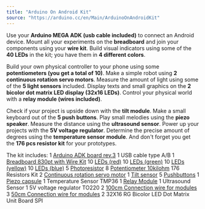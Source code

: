 ```yaml
---
title: "Arduino On Android Kit"
source: "https://arduino.cc/en/Main/ArduinoOnAndroidKit"
---
```


Use your **Arduino MEGA ADK (usb cable included)** to connect an Android device. Mount all your experiments on the **breadboard** and join your components using your **wire kit**. Build visual indicators using some of the **40 LEDs** in the kit; you have them in **4 different colors**.

Build your own physical controller to your phone using some **potentiometers (you get a total of 10)**. Make a simple robot using **2 continuous rotation servo motors**. Measure the amount of light using some of the **5 light sensors** included. Display texts and small graphics on the **2 bicolor dot matrix LED display (32x16 LEDs)**. Control your physical world with a **relay module (wires included)**.

Check if your project is upside down with the **tilt module**. Make a small keyboard out of the **5 push buttons**. Play small melodies using the **piezo speaker**. Measure the distance using the **ultrasound sensor**. Power up your projects with the **5V voltage regulator**. Determine the precise amount of degrees using the **temperature sensor module**. And don't forget you get the **176 pcs resistor kit** for your prototypes.

The kit includes:
1 [Arduino ADK board rev.3](https://docs.arduino.cc/retired/boards/arduino-mega-adk-rev3)
1 USB cable type A/B
1 [Breadboard 830pt with Wire Kit](http://store.arduino.cc/ww/index.php?main%5Fpage=product%5Finfo&cPath=6%5F32&products%5Fid=25)
10 [LEDs (red)](http://arduino.cc/documents/datasheets/LEDR-L-7113ID-12V%28Ver1287713938.7%29.pdf)
10 [LEDs (green)](http://arduino.cc/documents/datasheets/LEDG-L-7113GT%28Ver1286952261.13%29.pdf)
10 [LEDs (yellow)](http://arduino.cc/documents/datasheets/LEDY-L-7113YT.pdf)
10 [LEDs (blue)](http://arduino.cc/documents/datasheets/LEDB-L-53MBDL.pdf)
5 [Photoresistor](http://arduino.cc/documents/datasheets/LDR-VT90N2.pdf)
8 [Potentiometer 10kilohm](http://arduino.cc/documents/datasheets/ACP%5Fpotentiometers.pdf)
176 Resistors Kit
2 [Continuous rotation servo motor](http://store.arduino.cc/it/index.php?main%5Fpage=product%5Finfo&cPath=16%5F20&products%5Fid=177)
1 [Tilt sensor](http://store.arduino.cc/it/index.php?main%5Fpage=product%5Finfo&cPath=16%5F19&products%5Fid=116)
5 [Pushbuttons](http://arduino.cc/documents/datasheets/Button.pdf)
1 [Piezo capsule](http://arduino.cc/documents/datasheets/PIEZO-PKM22EPPH4001-BO.pdf)
1 Temperature Sensor TMP36
1 [Relay Module](http://store.arduino.cc/it/index.php?main%5Fpage=product%5Finfo&cPath=16&products%5Fid=113)
1 Ultrasound Sensor
1 5V voltage regulator TO220
2 [100cm Connection wire for modules](http://store.arduino.cc/it/index.php?main%5Fpage=product%5Finfo&cPath=16&products%5Fid=118)
3 [50cm Connection wire for modules](http://store.arduino.cc/it/index.php?main%5Fpage=product%5Finfo&cPath=16&products%5Fid=120)
2 32X16 RG Bicolor LED Dot Matrix Unit Board SPI
